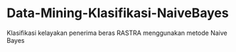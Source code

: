 # Data-Mining-Klasifikasi-NaiveBayes
Klasifikasi kelayakan penerima beras RASTRA menggunakan metode Naive Bayes
